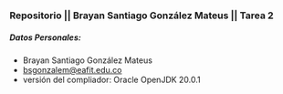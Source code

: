 ### **Repositorio || Brayan Santiago González Mateus || Tarea 2** 
##### Datos Personales:
- Brayan Santiago González Mateus 
- bsgonzalem@eafit.edu.co
- versión del compliador: Oracle OpenJDK 20.0.1
